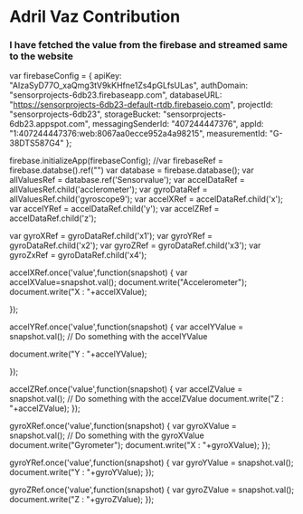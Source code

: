 # Adril Vaz Contribution


### I have fetched the value from the firebase and streamed same to the website


var firebaseConfig = {
  			apiKey: "AIzaSyD77O_xaQmg3tV9kKHfne1Zs4pGLfsULas",
  			authDomain: "sensorprojects-6db23.firebaseapp.com",
  		  databaseURL: "https://sensorprojects-6db23-default-rtdb.firebaseio.com",
 			projectId: "sensorprojects-6db23",
  		storageBucket: "sensorprojects-6db23.appspot.com",
 			 messagingSenderId: "407244447376",
 			 appId: "1:407244447376:web:8067aa0ecce952a4a98215",
  		measurementId: "G-38DTS587G4"
			};

firebase.initializeApp(firebaseConfig);
//var firebaseRef = firebase.databse().ref("")
var database = firebase.database();
var allValuesRef = database.ref('Sensorvalue');
var accelDataRef = allValuesRef.child('acclerometer');
var gyroDataRef = allValuesRef.child('gyroscope9');
var accelXRef = accelDataRef.child('x');
var accelYRef = accelDataRef.child('y');
var accelZRef = accelDataRef.child('z');

var gyroXRef = gyroDataRef.child('x1');
var gyroYRef = gyroDataRef.child('x2');
var gyroZRef = gyroDataRef.child('x3');
var gyroZxRef = gyroDataRef.child('x4');

accelXRef.once('value',function(snapshot) {
  var accelXValue=snapshot.val();
  document.write("Accelerometer");
  document.write("X : "+accelXValue);
  
});

accelYRef.once('value',function(snapshot) {
  var accelYValue = snapshot.val();
  // Do something with the accelYValue
 
document.write("Y : "+accelYValue);

});

accelZRef.once('value',function(snapshot) {
  var accelZValue = snapshot.val();
  // Do something with the accelZValue
document.write("Z : "+accelZValue);
});

gyroXRef.once('value',function(snapshot) {
  var gyroXValue = snapshot.val();
  // Do something with the gyroXValue
  document.write("Gyrometer");
document.write("X : "+gyroXValue);
});

gyroYRef.once('value',function(snapshot) {
  var gyroYValue = snapshot.val();
document.write("Y : "+gyroYValue);
});

gyroZRef.once('value',function(snapshot) {
  var gyroZValue = snapshot.val();
 document.write("Z : "+gyroZValue);
});
